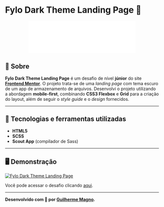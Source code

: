 # Fylo Dark Theme Landing Page 📁
<p align="center">
<img src="img/logo.svg" alt="Fylo logo" title="Fylo logo">
</p>

## 📖 Sobre   
**Fylo Dark Theme Landing Page** é um desafio de nível **júnior** do site **[Frontend Mentor](https://www.frontendmentor.io)**. O projeto trata-se de uma _landing page_ com tema escuro de um app de armazenamento de arquivos. Desenvolvi o projeto utilizando a abordagem **mobile-first**, combinando **CSS3 Flexbox** e **Grid** para a criação do layout, além de seguir o _style guide_ e o _design_ fornecidos.

---

## 🚀 Tecnologias e ferramentas utilizadas
- **HTML5**
- **SCSS**
- **Scout App** (compilador de Sass)

---

## 🖥️ Demonstração
[![Fylo Dark Theme Landing Page](https://i.imgur.com/ZsoqjJg.png "Clique para acessar o desafio")](https://devmagno.github.io/coding-challenges/challenges/Fylo/index.html "Clique para acessar o desafio")   

Você pode acessar o desafio clicando [aqui](https://devmagno.github.io/coding-challenges/challenges/Fylo/index.html).

---

**Desenvolvido com 🖤 por [Guilherme Magno](https://github.com/devmagno/).**